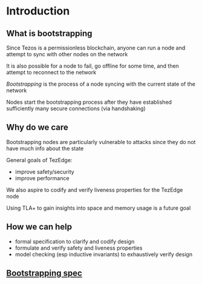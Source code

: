 # Introduction

## What is bootstrapping

Since Tezos is a permissionless blockchain, anyone can run a node and attempt to sync with other nodes on the network

It is also possible for a node to fail, go offline for some time, and then attempt to reconnect to the network

*Bootstrapping* is the process of a node syncing with the current state of the network

Nodes start the bootstrapping process after they have established sufficiently many secure connections (via handshaking)

## Why do we care

Bootstrapping nodes are particularly vulnerable to attacks since they do not have much info about the state

General goals of TezEdge:

- improve safety/security
- improve performance

We also aspire to codify and verify liveness properties for the TezEdge node

Using TLA+ to gain insights into space and memory usage is a future goal

## How we can help

- formal specification to clarify and codify design
- formulate and verify safety and liveness properties
- model checking (esp inductive invariants) to exhaustively verify design

## [Bootstrapping spec](./bootstrapping_spec.html)
